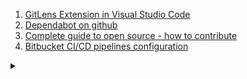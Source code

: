 1. [GitLens Extension in Visual Studio Code](https://youtu.be/C6wMNoe78oc)
1. [Dependabot on github](https://youtu.be/TnBEVPUsuAw)
1. [Complete guide to open source - how to contribute](https://youtu.be/yzeVMecydCE)
1. [Bitbucket CI/CD pipelines configuration](https://youtu.be/K72mitWD8Bc)

<details>
<summary></summary>

1. [How to resolve merge conflicts in Git](https://youtu.be/xNVM5UxlFSA)
</details>
